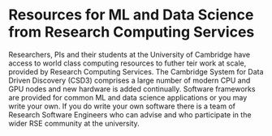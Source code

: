 # Resources for ML and Data Science from Research Computing Services

Researchers, PIs and their students at the University of Cambridge have access to world class computing resources to futher teir work at scale, provided by Research Computing Services. The Cambridge System for Data Driven Discovery (CSD3) comprises a large number of modern CPU and GPU nodes and new hardware is added continually. Software frameworks are provided for common ML and data science applications or you may write your own. If you do write your own software there is a team of Research Software Engineers who can advise and who participate in the wider RSE community at the university.
